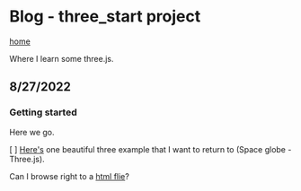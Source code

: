 # Blog - three_start project
[home](../readme.md)

Where I learn some three.js.

## 8/27/2022
### Getting started
Here we go.

[ ] [Here's](https://codepen.io/isladjan/pen/bGpjZwN) one beautiful three example that I want to return to (Space globe - Three.js).

Can I browse right to a [html flie](../00-ice-breaker.html)?
